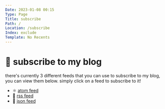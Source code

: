 ```yaml
---
Date: 2023-01-08 00:15
Type: Page
Title: subscribe
Path: /
Location: /subscribe
Index: exclude
Template: No Recents
---
```


# 📣 subscribe to my blog

there's currently 3 different feeds that you can use to subscribe to my blog, you can view them below. simply click on a feed to subscribe to it!

- ⚛️ [atom feed](/atom.xml)
- 📰 [rss feed](/rss.xml)
- 🤖 [json feed](/feed.json)